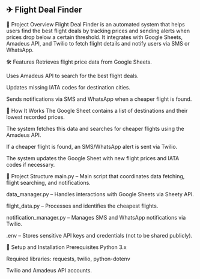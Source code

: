 ## ✈ Flight Deal Finder<br>
📌 Project Overview
Flight Deal Finder is an automated system that helps users find the best flight deals by tracking prices and sending alerts when prices drop below a certain threshold. It integrates with Google Sheets, Amadeus API, and Twilio to fetch flight details and notify users via SMS or WhatsApp.

🛠 Features
Retrieves flight price data from Google Sheets.

Uses Amadeus API to search for the best flight deals.

Updates missing IATA codes for destination cities.

Sends notifications via SMS and WhatsApp when a cheaper flight is found.

🚀 How It Works
The Google Sheet contains a list of destinations and their lowest recorded prices.

The system fetches this data and searches for cheaper flights using the Amadeus API.

If a cheaper flight is found, an SMS/WhatsApp alert is sent via Twilio.

The system updates the Google Sheet with new flight prices and IATA codes if necessary.

📂 Project Structure
main.py – Main script that coordinates data fetching, flight searching, and notifications.

data_manager.py – Handles interactions with Google Sheets via Sheety API.

flight_data.py – Processes and identifies the cheapest flights.

notification_manager.py – Manages SMS and WhatsApp notifications via Twilio.

.env – Stores sensitive API keys and credentials (not to be shared publicly).

🔧 Setup and Installation
Prerequisites
Python 3.x

Required libraries: requests, twilio, python-dotenv

Twilio and Amadeus API accounts.

